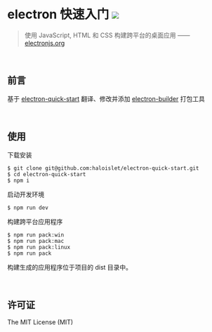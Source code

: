 electron 快速入门 ![](https://img.shields.io/github/license/mashape/apistatus.svg) 
===

> 使用 JavaScript, HTML 和 CSS 构建跨平台的桌面应用
> —— [electronjs.org](https://electronjs.org/)

<br>

## 前言
基于 [electron-quick-start](https://github.com/electron/electron-quick-start) 翻译、修改并添加 [electron-builder](https://www.electron.build/) 打包工具

<br>

## 使用
下载安装
```
$ git clone git@github.com:haloislet/electron-quick-start.git 
$ cd electron-quick-start
$ npm i
```

启动开发环境
```
$ npm run dev 
```

构建跨平台应用程序
```
$ npm run pack:win 
$ npm run pack:mac
$ npm run pack:linux 
$ npm run pack 
```
构建生成的应用程序位于项目的 dist 目录中。

<br>

## 许可证

The MIT License (MIT)
